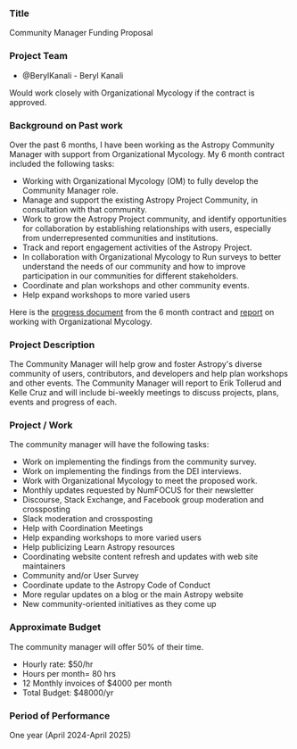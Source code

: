 ### Title
Community Manager Funding Proposal

### Project Team

- @BerylKanali - Beryl Kanali

Would work closely with Organizational Mycology if the contract is approved.


### Background on Past work
Over the past 6 months, I have been working as the Astropy Community Manager with support from Organizational Mycology. My 6 month contract included the following tasks:
- Working with Organizational Mycology (OM) to fully develop the Community Manager
role.
- Manage and support the existing Astropy Project Community, in consultation with that
community.
- Work to grow the Astropy Project community, and identify opportunities for collaboration
by establishing relationships with users, especially from underrepresented communities
and institutions.
- Track and report engagement activities of the Astropy Project.
- In collaboration with Organizational Mycology to Run surveys to better understand the needs of our
community and how to improve participation in our communities for different
stakeholders.
- Coordinate and plan workshops and other community events.
- Help expand workshops to more varied users

Here is the [progress document](https://docs.google.com/document/d/1Ml95h1q65o9kyvwWDJ0m7YgcAqzdnJBALgpDoORm42g/edit?usp=drive_link) from the 6 month contract and [report](https://docs.google.com/document/d/1FxsNbN4qCy9Cv5zdGZgQSpIeBbtGAS_jyf_eb9romfg/edit?usp=drive_link) on working with Organizational Mycology.

### Project Description
The Community Manager will help grow and foster Astropy's diverse community of users, contributors, and developers and help plan workshops and other events. The Community Manager will report to Erik Tollerud and Kelle Cruz and will include bi-weekly meetings to discuss projects, plans, events and progress of each. 

### Project / Work
 The community manager will have the following tasks: 
 
- Work on implementing the findings from the community survey.
- Work on implementing the findings from the DEI interviews.
- Work with Organizational Mycology to meet the proposed work.
- Monthly updates requested by NumFOCUS for their newsletter
- Discourse, Stack Exchange, and Facebook group moderation and crossposting
- Slack moderation and crossposting
- Help with Coordination Meetings
- Help expanding workshops to more varied users
- Help publicizing Learn Astropy resources
- Coordinating website content refresh and updates with web site maintainers
- Community and/or User Survey
- Coordinate update to the Astropy Code of Conduct
- More regular updates on a blog or the main Astropy website
- New community-oriented initiatives as they come up

### Approximate Budget
The community manager will offer 50% of their time.
- Hourly rate: $50/hr
- Hours per month= 80 hrs
- 12 Monthly invoices of $4000 per month
- Total Budget: $48000/yr

### Period of Performance

One year (April 2024-April 2025)
